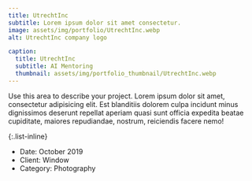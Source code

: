 ```yaml
---
title: UtrechtInc
subtitle: Lorem ipsum dolor sit amet consectetur.
image: assets/img/portfolio/UtrechtInc.webp
alt: UtrechtInc company logo

caption:
  title: UtrechtInc
  subtitle: AI Mentoring
  thumbnail: assets/img/portfolio_thumbnail/UtrechtInc.webp
---
```

Use this area to describe your project. Lorem ipsum dolor sit amet, consectetur adipisicing elit. Est blanditiis dolorem culpa incidunt minus dignissimos deserunt repellat aperiam quasi sunt officia expedita beatae cupiditate, maiores repudiandae, nostrum, reiciendis facere nemo!

{:.list-inline}
- Date: October 2019
- Client: Window
- Category: Photography

